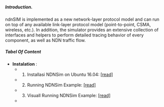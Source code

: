 ##### Introduction.

ndnSIM is implemented as a new network-layer protocol model and can run on top of any available link-layer protocol model (point-to-point, CSMA, wireless, etc.). In addition, the simulator provides an extensive collection of interfaces and helpers to perform detailed tracing behavior of every component, as well as NDN traffic flow.

##### Tabel Of Content

- <b>Instalation </b>:
   -  1. Installasi NDNSim on Ubuntu 16.04: [[read] ](https://github.com/syaifulahdan/ndnlearn/blob/master/1.%20Installasi%20NDNSim%20on%20Ubuntu%2016.04.md)
   -  2. Running NDNSim Example: [[read] ](https://github.com/syaifulahdan/ndnlearn/blob/master/2.%20Running%20NDNSim%20Example%20.md)
   -  3. Visuall Running NDNSim Example: [[read] ](https://github.com/syaifulahdan/ndnlearn/blob/master/3.%20Visuall%20Running%20NDNSim%20Example%20.md)
   - 

